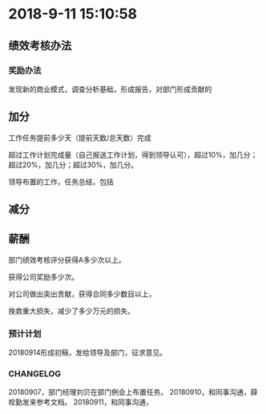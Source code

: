
# 2018-9-11 15:10:58

## 绩效考核办法

### 奖励办法

发现新的商业模式，调查分析基础，形成报告，对部门形成贡献的
























## 加分

工作任务提前多少天（提前天数/总天数）完成

超过工作计划完成量（自己报送工作计划，得到领导认可），超过10%，加几分；超过20%，加几分；超过30%，加几分。

领导布置的工作，任务总结，包括






## 减分

##  薪酬

部门绩效考核评分获得A多少次以上。

获得公司奖励多少次。

对公司做出突出贡献，获得合同多少数目以上，

挽救重大损失，减少了多少万元的损失。







### 预计计划
20180914形成初稿，发给领导及部门，征求意见。





### CHANGELOG
20180907，部门经理刘贝在部门例会上布置任务。
20180910，和同事沟通，薛栓勤发来参考文档。
20180911，和同事沟通，




<!--stackedit_data:
eyJoaXN0b3J5IjpbMTAzMTUwNjgyMyw3ODU1MzYwMjddfQ==
-->
